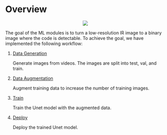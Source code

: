 # Overview

<p align="center">
    <img  src="https://github.com/HCIELab/InfraTags/blob/main/public/readme_img/workflow.png">
</p>

The goal of the ML modules is to turn a low-resolution IR image to a binary image where the code is detectable. To achieve the goal, we have implemented the following workflow:

1. [Data Generation](https://github.com/dogadogan/InfraredTags/blob/main/ml_tutorial/data_generation.md)

    Generate images from videos. The images are split into test, val, and train.


2. [Data Augmentation](https://github.com/dogadogan/InfraredTags/blob/main/ml_tutorial/data_augmentation.md)

    Augment training data to increase the number of training images.


3. [Train](https://github.com/dogadogan/InfraredTags/blob/main/ml_tutorial/train.md)

    Train the Unet model with the augmented data.


4. [Deploy](https://github.com/dogadogan/InfraredTags/blob/main/ml_tutorial/deploy.md)

    Deploy the trained Unet model.



